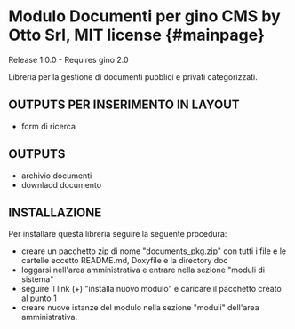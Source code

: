 Modulo Documenti per gino CMS by Otto Srl, MIT license {#mainpage}
===================================================================
Release 1.0.0 - Requires gino 2.0

Libreria per la gestione di documenti pubblici e privati categorizzati.

OUTPUTS PER INSERIMENTO IN LAYOUT
------------------------------
- form di ricerca

OUTPUTS
---------
- archivio documenti
- downlaod documento

INSTALLAZIONE
------------------------------
Per installare questa libreria seguire la seguente procedura:

- creare un pacchetto zip di nome "documents_pkg.zip" con tutti i file e le cartelle eccetto README.md, Doxyfile e la directory doc
- loggarsi nell'area amministrativa e entrare nella sezione "moduli di sistema"
- seguire il link (+) "installa nuovo modulo" e caricare il pacchetto creato al punto 1
- creare nuove istanze del modulo nella sezione "moduli" dell'area amministrativa.
